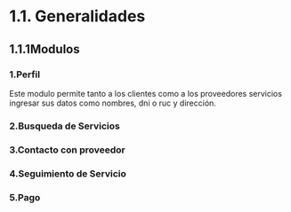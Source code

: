 # 1.1. Generalidades

## 1.1.1Modulos

### 1.Perfil
  Este modulo permite tanto a los clientes como a los proveedores servicios ingresar sus datos como nombres, dni o ruc y dirección.

### 2.Busqueda de Servicios 

### 3.Contacto con proveedor

### 4.Seguimiento de Servicio 

### 5.Pago
